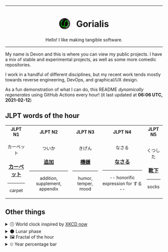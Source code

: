 ***

<h1 align="center">
<sub>
    <img src="readme/resources/avatar.png" height="36">
</sub>
&nbsp;
Gorialis
</h1>
<p align="center">
Hello! I like making tangible software.
</p>

***

My name is Devon and this is where you can view my public projects. I have a mix of stable and experimental projects, as well as some more comedic repositories.

I work in a handful of different disciplines, but my recent work tends mostly towards reverse engineering, DevOps, and graphical/UX design.

As a fun demonstration of what I can do, this README *dynamically regenerates* using GitHub Actions every hour! (it last updated at **06:06 UTC, 2021-02-12**)

<h2>JLPT words of the hour</h2>
<table>
    <tr>
        <th>JLPT N1</th>
        <th>JLPT N2</th>
        <th>JLPT N3</th>
        <th>JLPT N4</th>
        <th>JLPT N5</th>
    </tr>
    <tr>
        <td>
            <p align="center">カーペット</p>
            <h3 align="center"><b><a href="https://jisho.org/search/%E3%82%AB%E3%83%BC%E3%83%9A%E3%83%83%E3%83%88">カーペット</a></b></h3>
            <hr>
            <p align="center">carpet</p>
        </td>
        <td>
            <p align="center">ついか</p>
            <h3 align="center"><b><a href="https://jisho.org/search/%E8%BF%BD%E5%8A%A0">追加</a></b></h3>
            <hr>
            <p align="center">addition,<wbr> supplement,<wbr> appendix</p>
        </td>
        <td>
            <p align="center">きげん</p>
            <h3 align="center"><b><a href="https://jisho.org/search/%E6%A9%9F%E5%AB%8C">機嫌</a></b></h3>
            <hr>
            <p align="center">humor,<wbr> temper,<wbr> mood</p>
        </td>
        <td>
            <p align="center">なさる</p>
            <h3 align="center"><b><a href="https://jisho.org/search/%E3%81%AA%E3%81%95%E3%82%8B">なさる</a></b></h3>
            <hr>
            <p align="center">-- honorific expression for する --</p>
        </td>
        <td>
            <p align="center">くつした</p>
            <h3 align="center"><b><a href="https://jisho.org/search/%E9%9D%B4%E4%B8%8B">靴下</a></b></h3>
            <hr>
            <p align="center">socks</p>
        </td>
    </tr>
</table>

<h2>Other things</h2>
<details>
<summary>🕕  World clock inspired by <a href="https://xkcd.com/now">XKCD now</a></summary>

> <img src="generated/now.png" width="512">

</details>
<details>
<summary>🌑 Lunar phase</summary>

The moon is approximately 3.79% through its phase (New Moon).

</details>
<details>
<summary>&#x1f5bc; Fractal of the hour</summary>

> <img src="generated/fractal.png" width="512">

</details>
<details>
<summary>&#x23f2; Year percentage bar</summary>
<pre><code>2021 [██▁▁▁▁▁▁▁▁▁▁▁▁▁▁▁▁▁▁] 11.58%</code></pre>
</details>
